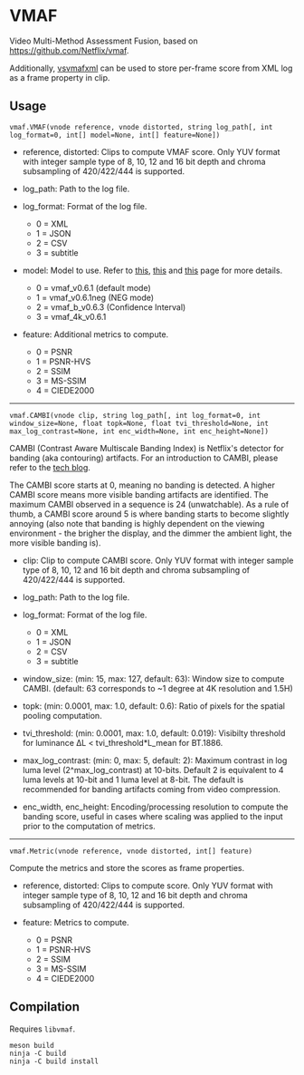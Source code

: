 # VMAF
Video Multi-Method Assessment Fusion, based on https://github.com/Netflix/vmaf.

Additionally, [vsvmafxml](https://pypi.org/project/vsvmafxml) can be used to store per-frame score from XML log as a frame property in clip.


## Usage
    vmaf.VMAF(vnode reference, vnode distorted, string log_path[, int log_format=0, int[] model=None, int[] feature=None])

- reference, distorted: Clips to compute VMAF score. Only YUV format with integer sample type of 8, 10, 12 and 16 bit depth and chroma subsampling of 420/422/444 is supported.

- log_path: Path to the log file.

- log_format: Format of the log file.
  - 0 = XML
  - 1 = JSON
  - 2 = CSV
  - 3 = subtitle

- model: Model to use. Refer to [this](https://github.com/Netflix/vmaf/blob/master/resource/doc/models.md), [this](https://netflixtechblog.com/toward-a-better-quality-metric-for-the-video-community-7ed94e752a30) and [this](https://github.com/Netflix/vmaf/blob/master/resource/doc/conf_interval.md) page for more details.
  - 0 = vmaf_v0.6.1 (default mode)
  - 1 = vmaf_v0.6.1neg (NEG mode)
  - 2 = vmaf_b_v0.6.3 (Confidence Interval)
  - 3 = vmaf_4k_v0.6.1

- feature: Additional metrics to compute.
  - 0 = PSNR
  - 1 = PSNR-HVS
  - 2 = SSIM
  - 3 = MS-SSIM
  - 4 = CIEDE2000


---
    vmaf.CAMBI(vnode clip, string log_path[, int log_format=0, int window_size=None, float topk=None, float tvi_threshold=None, int max_log_contrast=None, int enc_width=None, int enc_height=None])

CAMBI (Contrast Aware Multiscale Banding Index) is Netflix's detector for banding (aka contouring) artifacts. For an introduction to CAMBI, please refer to the [tech blog](https://netflixtechblog.medium.com/cambi-a-banding-artifact-detector-96777ae12fe2).

The CAMBI score starts at 0, meaning no banding is detected. A higher CAMBI score means more visible banding artifacts are identified. The maximum CAMBI observed in a sequence is 24 (unwatchable). As a rule of thumb, a CAMBI score around 5 is where banding starts to become slightly annoying (also note that banding is highly dependent on the viewing environment - the brigher the display, and the dimmer the ambient light, the more visible banding is).

- clip: Clip to compute CAMBI score. Only YUV format with integer sample type of 8, 10, 12 and 16 bit depth and chroma subsampling of 420/422/444 is supported.

- log_path: Path to the log file.

- log_format: Format of the log file.
  - 0 = XML
  - 1 = JSON
  - 2 = CSV
  - 3 = subtitle

- window_size: (min: 15, max: 127, default: 63): Window size to compute CAMBI. (default: 63 corresponds to ~1 degree at 4K resolution and 1.5H)

- topk: (min: 0.0001, max: 1.0, default: 0.6): Ratio of pixels for the spatial pooling computation.

- tvi_threshold: (min: 0.0001, max: 1.0, default: 0.019): Visibilty threshold for luminance ΔL < tvi_threshold*L_mean for BT.1886.

- max_log_contrast: (min: 0, max: 5, default: 2): Maximum contrast in log luma level (2^max_log_contrast) at 10-bits. Default 2 is equivalent to 4 luma levels at 10-bit and 1 luma level at 8-bit. The default is recommended for banding artifacts coming from video compression.

- enc_width, enc_height: Encoding/processing resolution to compute the banding score, useful in cases where scaling was applied to the input prior to the computation of metrics.


---
    vmaf.Metric(vnode reference, vnode distorted, int[] feature)

Compute the metrics and store the scores as frame properties.

- reference, distorted: Clips to compute score. Only YUV format with integer sample type of 8, 10, 12 and 16 bit depth and chroma subsampling of 420/422/444 is supported.

- feature: Metrics to compute.
  - 0 = PSNR
  - 1 = PSNR-HVS
  - 2 = SSIM
  - 3 = MS-SSIM
  - 4 = CIEDE2000


## Compilation
Requires `libvmaf`.

```
meson build
ninja -C build
ninja -C build install
```
